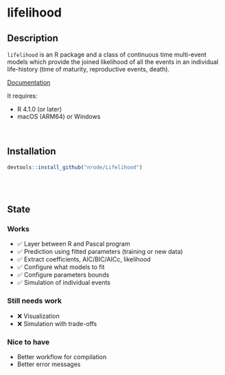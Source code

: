 # lifelihood

## Description

`lifelihood` is an R package and a class of continuous time multi-event models which provide the joined likelihood of all the events in an individual life-history (time of maturity, reproductive events, death).

[Documentation](https://nrode.github.io/Lifelihood/)

It requires:

- R 4.1.0 (or later)
- macOS (ARM64) or Windows

<br>

## Installation

```r
devtools::install_github("nrode/Lifelihood")
```

<br>
<br>

## State

### Works

- ✅ Layer between R and Pascal program
- ✅ Prediction using fitted parameters (training or new data)
- ✅ Extract coefficients, AIC/BIC/AICc, likelihood
- ✅ Configure what models to fit
- ✅ Configure parameters bounds
- ✅ Simulation of individual events

### Still needs work

- ❌ Visualization
- ❌ Simulation with trade-offs

### Nice to have

- Better workflow for compilation
- Better error messages
